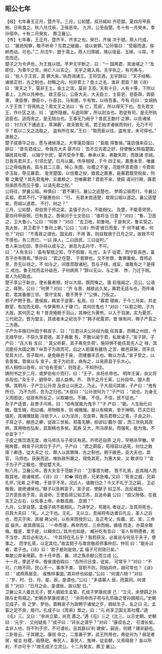 ## 昭公七年

【经】七年春王正月，暨齐平。三月，公如楚。叔孙婼如
齐莅盟。夏四月甲辰朔，日有食之。秋八月戊辰，卫侯恶卒。
九月，公至自楚。冬十有一月癸未，季孙宿卒。十有二月癸亥，
葬卫襄公。  
【传】七年春，王正月，暨齐平，齐求之也。癸巳，齐侯
次于虢。燕人行成，曰：“敝邑知罪，敢不听命？先君之敝器，
请以谢罪。”公孙皙曰：“受服而退，俟衅而动，可也。”二
月戊午，盟于濡上。燕人归燕姬，赂以瑶瓮、玉椟、斗耳，不
克而还。  
楚子之为令尹也，为王旌以田。芋尹无宇断之，曰：“一
国两君，其谁堪之？”及即位，为章华之宫，纳亡人以实之。
无宇之阍入焉。无宇执之，有司弗与，曰：“执人于王宫，其
罪大矣。”执而谒诸王。王将饮酒，无宇辞曰：“天子经略，
诸侯正封，古之制也。封略之内，何非君土？食土之毛，谁非
君臣？故《诗》曰：‘普天之下，莫非王土。率土之滨，莫非
王臣。’天有十日，人有十等，下所以事上，上所以共神也。
故王臣公，公臣大夫，大夫臣士，士臣皂，皂臣舆，舆臣隶，
隶臣僚，僚臣仆，仆臣台。马有圉，牛有牧，以待百事。今有
司曰：‘女胡执人于王宫？’将焉执之？周文王之法曰：‘有
亡，荒阅’，所以得天下也。吾先君文王，作仆区之法，曰：
‘盗所隐器，与盗同罪’，所以封汝也。若従有司，是无所执
逃臣也。逃而舍之，是无陪台也。王事无乃阙乎？昔武王数纣
之罪，以告诸侯曰：‘纣为天下逋逃主，萃渊薮’，故夫致死
焉。君王始求诸侯而则纣，无乃不可乎？若以二文之法取之，
盗有所在矣。”王曰：“取而臣以往，盗有宠，未可得也。”
遂赦之。  
楚子成章华之台，愿与诸侯落之。大宰薳启强曰：“臣能
得鲁侯。”薳启强来召公，辞曰：“昔先君成公，命我先大夫
婴齐曰：‘吾不忘先君之好，将使衡父照临楚国，镇抚其社稷，
以辑宁尔民’。婴齐受命于蜀，奉承以来，弗敢失陨，而致诸
宗祧。日我先君共王，引领北望，日月以冀。传序相授，于今
四王矣。嘉惠未至，唯襄公之辱临我丧。孤与其二三臣，悼心
失图，社稷之不皇，况能怀思君德！今君若步玉趾，辱见寡君，
宠灵楚国，以信蜀之役，致君之嘉惠，是寡君既受贶矣，何蜀
之敢望？其先君鬼神，实嘉赖之，岂唯寡君？君若不来，使臣
请问行期，寡君将承质币而见于蜀，以请先君之贶。”  
公将往，梦襄公祖。梓慎曰：“君不果行。襄公之适楚也，
梦周公祖而行。今襄公实祖，君其不行。”子服惠伯曰：“行。
先君未尝适楚，故周公祖以道之。襄公适楚矣，而祖以道君，
不行，何之？”  
三月，公如楚，郑伯劳于师之梁。孟僖子为介，不能相仪。
及楚，不能答郊劳。  
夏四月甲辰朔，日有食之。晋侯问于士文伯曰：“谁将当
日食？”对曰：“鲁、卫恶之，卫大鲁小。”公曰：“何故？
“对曰：“去卫地，如鲁地。于是有灾，鲁实受之。其大咎，
其卫君乎？鲁将上卿。”公曰：“《诗》所谓‘彼日而食，于
何不臧’者，何也？”对曰：“不善政之谓也。国无政，不用
善，则自取谪于日月之灾，故政不可不慎也。务三而已，一曰
择人，二曰因民，三曰従时。”  
晋人来治杞田，季孙将以成与之。谢息为孟孙守，不可。  
曰：“人有言曰：‘虽有挈瓶之知，守不假器，礼也’。夫子
従君，而守臣丧邑，虽吾子亦有猜焉。”季孙曰：“君之在楚，
于晋罪也。又不听晋，鲁罪重矣。晋师必至，吾无以待之，不
如与之，间晋而取诸杞。吾与子桃，成反，谁敢有之？是得二
成也。鲁无忧而孟孙益邑，子何病焉？”辞以无山，与之莱、
柞，乃迁于桃。晋人为杞取成。  
楚子享公于新台，使长鬣者相，好以大屈。既而悔之。薳
启强闻之，见公。公语之，拜贺。公曰：“何贺？对曰：“齐
与晋、越欲此久矣。寡君无适与也，而传诸君，君其备御三邻。
慎守宝矣，敢不贺乎？”公惧，乃反之。  
郑子产聘于晋。晋侯疾，韩宣子逆客，私焉，曰：“寡君
寝疾，于今三月矣，并走群望，有加而无瘳。今梦黄熊入于寝
门，其何厉鬼也？”对曰：“以君之明，子为大政，其何厉之
有？昔尧殛鲧于羽山，其神化为黄熊，以入于羽渊，实为夏郊，
三代祀之。晋为盟主，其或者未之祀也乎？”韩子祀夏郊，晋
侯有间，赐子产莒之二方鼎。  
子产为丰施归州田于韩宣子，曰：“日君以夫公孙段为能
任其事，而赐之州田，今无禄早世，不获久享君德。其子弗敢
有，不敢以闻于君，私致诸子。”宣子辞。子产曰：“古人有
言曰：‘ 其父析薪，其子弗克负荷’。施将惧不能任其先人之
禄，其况能任大国之赐？纵吾子为政而可，后之人若属有疆场
之言，敝邑获戾，而丰氏受其大讨。吾子取州，是免敝邑于戾，
而建置丰氏也。敢以为请。”宣子受之，以告晋侯。晋侯以与
宣子。宣子为初言，病有之，以易原县于乐大心。  
郑人相惊以伯有，曰“伯有至矣”，则皆走，不知所往。  
铸刑书之岁二月，或梦伯有介而行，曰：“壬子，余将杀带也。
明年壬寅，余又将杀段也。”及壬子，驷带卒，国人益惧。齐、
燕平之月壬寅，公孙段卒。国人愈惧。其明月，子产立公孙泄
及良止以抚之，乃止。子大叔问其故，子产曰：“鬼有所归，
乃不为厉，吾为之归也。”大叔曰：“公孙泄何为？”子产曰
：“说也。为身无义而图说，従政有所反之，以取媚也。不媚，
不信。不信，民不従也。”  
及子产适晋，赵景子问焉，曰：“伯有犹能为鬼乎？”子
产曰：“能。人生始化曰魄，既生魄，阳曰魂。用物精多，则
魂魄强。是以有精爽，至于神明。匹夫匹妇强死，其魂魄犹能
冯依于人，以为淫厉，况良霄，我先君穆公之胄，子良之孙，
子耳之子，敝邑之卿，従政三世矣。郑虽无腆，抑谚曰‘蕞尔
国’，而三世执其政柄，其用物也弘矣，其取精也多矣。其族
又大，所冯厚矣。而强死，能为鬼，不亦宜乎？”  
子皮之族饮酒无度，故马师氏与子皮氏有恶。齐师还自燕
之月，罕朔杀罕魋。罕朔奔晋。韩宣子问其位于子产。子产曰
：“君之羁臣，苟得容以逃死，何位之敢择？卿违，従大夫之
位，罪人以其罪降，古之制也。朔于敝邑，亚大夫也，其官，
马师也。获戾而逃，唯执政所置之。得免其死，为惠大矣，又
敢求位？”宣子为子产之敏也，使従嬖大夫。  
秋八月，卫襄公卒。晋大夫言于范献子曰：“卫事晋为睦，
晋不礼焉，庇其贼人而取其地，故诸侯贰。《诗》曰：‘ 即�
鸰在原，兄弟急难。’又曰：‘死丧之威，兄弟孔怀。’兄弟
之不睦，于是乎不吊，况远人，谁敢归之？今又不礼于卫之嗣，
卫必叛我，是绝诸侯也。”献子以告韩宣子。宣子说，使献子
如卫吊，且反戚田。  
卫齐恶告丧于周，且请命。王使臣简公如卫吊，且追命襄
公曰：“叔父陟恪，在我先王之左右，以佐事上帝。余敢高圉、
亚圉？”  
九月，公至自楚。孟僖子病不能相礼，乃讲学之，苟能礼
者従之。及其将死也，召其大夫曰：“礼，人之干也。无礼，
无以立。吾闻将有达者曰孔丘，圣人之后也，而灭于宋。其祖
弗父何，以有宋而授厉公。及正考父，佐戴、武、宣，三命兹
益共。故其鼎铭云：‘一命而偻，再命而伛，三命而俯。循墙
而走，亦莫余敢侮。饘是，鬻于是，以糊余口。’其共也如是。
臧孙纥有言曰：‘圣人有明德者，若不当世，其后必有达人。
‘今其将在孔丘乎？我若获没，必属说与何忌于夫子，使事之，
而学礼焉，以定其位。”故孟懿子与南宫敬叔师事仲尼。仲尼
曰：“能补过者，君子也。《诗》曰：‘君子是则是效。’孟
僖子可则效已矣。”  
单献公弃亲用羁。冬十月辛酉，襄、顷之族杀献公而立成
公。  
十一月，季武子卒。晋侯谓伯瑕曰：“吾所问日食，従矣，
可常乎？”对曰：“不可。六物不同，民心不一，事序不类，
官职不则，同始异终，胡可常也？《诗》曰：‘ 或燕燕居息，
或憔悴事国。’其异终也如是。”公曰：“何谓六物？”对曰
：“岁、时、日、月、星、辰，是谓也。”公曰：“多语寡人
辰，而莫同。何谓辰？”对曰：“日月之会，是谓辰，故以配
日。”  
卫襄公夫人姜氏无子，嬖人婤姶生孟絷。孔成子梦康叔谓
己：“立元，余使羁之孙圉与史苟相之。”史朝亦梦康叔谓己
：“余将命而子苟与孔烝锄之曾孙圉相元。”史朝见成子，告
之梦，梦协。晋韩宣子为政聘于诸侯之岁，婤姶生子，名之曰
元。孟絷之足不良，能行。孔成子以《周易》筮之，曰：“元
尚享卫国主其社稷。”遇《屯》三。又曰：“余尚立絷，尚克
嘉之。”遇《屯》三之《比三。以示史朝。史朝曰：‘元亨’，
又何疑焉？”成子曰：“非长之谓乎？”对曰：“康叔名之，
可谓长矣。孟非人也，将不列于宗，不可谓长。且其繇曰‘利
建侯’。嗣吉，何建？建非嗣也。二卦皆云，子其建之。康叔
命之，二筮袭于梦，武王所用也，弗従何为？弱足者居，侯主
社稷，临祭祀，奉民人，事民人，鬼神，従会朝，又焉得居？
各以所利，不亦可乎？”故孔成子立灵公。十二月癸亥，葬卫
襄公。  

